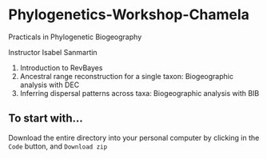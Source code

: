 # Phylogenetics-Workshop-Chamela
Practicals in Phylogenetic Biogeography 


Instructor Isabel Sanmartin

1) Introduction to RevBayes
2) Ancestral range reconstruction for a single taxon: Biogeographic analysis with DEC
3) Inferring dispersal patterns across taxa: Biogeographic analysis with BIB

## To start with...

Download the entire directory into your personal computer by clicking in the `Code` button, and `Download zip`
